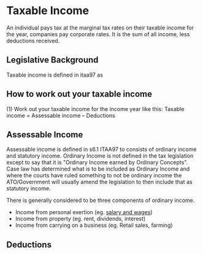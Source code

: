 # Taxable Income

An individual pays tax at the marginal tax rates on their taxable income for the year, companies pay corporate rates. It is the sum of all income, less deductions received.

## Legislative Background
Taxable income is defined in itaa97 as

## How to work out your taxable income
(1) Work out your taxable income for the income year like this: Taxable income = Assessable income – Deductions

## Assessable Income

Assessable income is defined in s6.1 ITAA97 to consists of ordinary income and statutory income. Ordinary Income is not defined in the tax legislation except to say that it is "Ordinary Income earned by Ordinary Concepts". Case law has determined what is to be included as Ordinary Income and where the courts have ruled something to not be ordinary income the ATO/Government will usually amend the legislation to then include that as statutory income.

There is generally considered to be three components of ordinary income.
- Income from personal exertion (eg. [salary and wages](salary-wages))
- Income from property (eg. rent, dividends, interest)
- Income from carrying on a business (eg. Retail sales, farming)


## Deductions
